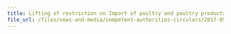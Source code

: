 ```yaml
---
title: Lifting of restriction on Import of poultry and poultry products from the United Kingdom 
file_url: /files/news-and-media/competent-authorities-circulars/2017-09-14-CA.pdf
---
```

